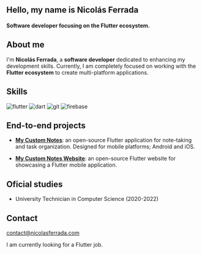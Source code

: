 ## Hello, my name is Nicolás Ferrada
#### **Software developer focusing on the Flutter ecosystem.**

## About me
I'm **Nicolás Ferrada**, a **software developer** dedicated to enhancing my development skills. Currently, I am completely focused on working with the **Flutter ecosystem** to create multi-platform applications.

## Skills
![flutter](https://img.shields.io/badge/Flutter-02569B?style=for-the-badge&logo=flutter&logoColor=white) 
![dart](https://img.shields.io/badge/Dart-0175C2?style=for-the-badge&logo=dart&logoColor=white)
![git](https://img.shields.io/badge/GIT-E44C30?style=for-the-badge&logo=git&logoColor=white)
![firebase](https://img.shields.io/badge/Firebase-yellow?style=for-the-badge&logo=Firebase&logoColor=white)


## End-to-end projects
- **[My Custom Notes](https://github.com/nicolas-ferrada/mycustomnotes)**: an open-source Flutter application for note-taking and task organization. Designed for mobile platforms; Android and iOS.

- **[My Custom Notes Website](https://github.com/nicolas-ferrada/mycustomnotes_website)**: an open-source Flutter website for showcasing a Flutter mobile application.

## Oficial studies
- University Technician in Computer Science (2020-2022)

## Contact
contact@nicolasferrada.com

 I am currently looking for a Flutter job.